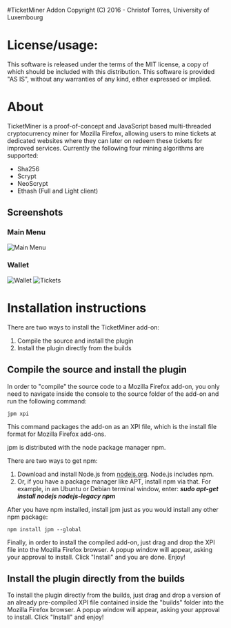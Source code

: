 #TicketMiner Addon
Copyright (C) 2016 - Christof Torres, University of Luxembourg

License/usage:
=========================
This software is released under the terms of the MIT license, a copy
of which should be included with this distribution.
This software is provided "AS IS", without any warranties of any kind,
either expressed or implied.

About
=========================
TicketMiner is a proof-of-concept and JavaScript based multi-threaded 
cryptocurrency miner for Mozilla Firefox, allowing users to mine tickets at 
dedicated websites where they can later on redeem these tickets for improved services. Currently the following four mining algorithms are supported:
* Sha256
* Scrypt
* NeoScrypt
* Ethash (Full and Light client)

Screenshots
-----------
### Main Menu
![Main Menu](https://raw.githubusercontent.com/christoftorres/TicketMiner/master/Addon/screenshots/screen-main-menu.png?raw=true "Main Menu")

### Wallet
![Wallet](https://raw.githubusercontent.com/christoftorres/TicketMiner/master/Addon/screenshots/screen-wallet.png?raw=true "Wallet")
![Tickets](https://raw.githubusercontent.com/christoftorres/TicketMiner/master/Addon/screenshots/screen-tickets.png?raw=true "Tickets")

Installation instructions
=========================
There are two ways to install the TicketMiner add-on:

1. Compile the source and install the plugin
2. Install the plugin directly from the builds

Compile the source and install the plugin
-----------------------------------------

In order to "compile" the source code to a Mozilla Firefox add-on,
you only need to navigate inside the console to the source folder of the add-on and run the following command:

	jpm xpi

This command packages the add-on as an XPI file, which is the install 
file format for Mozilla Firefox add-ons.

jpm is distributed with the node package manager npm.

There are two ways to get npm:

1. Download and install Node.js from [nodejs.org](https://nodejs.org/en/). Node.js includes npm.
2. Or, if you have a package manager like APT, install npm via that. For example, in an Ubuntu or Debian terminal window, enter: ***sudo apt-get install nodejs nodejs-legacy npm***

After you have npm installed, install jpm just as you would install any other npm package:

	npm install jpm --global

Finally, in order to install the compiled add-on, just drag and drop the XPI
file into the Mozilla Firefox browser. A popup window will appear, asking your approval to install. Click "Install" and you are done. Enjoy!

Install the plugin directly from the builds
-------------------------------------------
To install the plugin directly from the builds, just drag and drop a version of an already pre-compiled XPI file contained inside the "builds" folder into the Mozilla Firefox browser. A popup window will appear, asking your approval to install. Click "Install" and enjoy!
